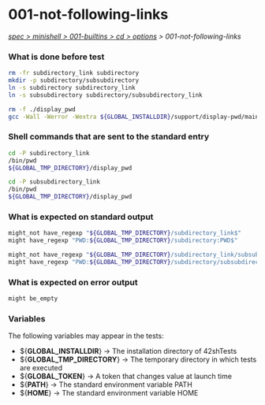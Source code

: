 # 001-not-following-links

*[spec > minishell > 001-builtins > cd > options](..) > 001-not-following-links*

### What is done before test

```bash
rm -fr subdirectory_link subdirectory
mkdir -p subdirectory/subsubdirectory
ln -s subdirectory subdirectory_link
ln -s subsubdirectory subdirectory/subsubdirectory_link

rm -f ./display_pwd
gcc -Wall -Werror -Wextra ${GLOBAL_INSTALLDIR}/support/display-pwd/main.c -o ./display_pwd

```

### Shell commands that are sent to the standard entry

```bash
cd -P subdirectory_link
/bin/pwd
${GLOBAL_TMP_DIRECTORY}/display_pwd

cd -P subsubdirectory_link
/bin/pwd
${GLOBAL_TMP_DIRECTORY}/display_pwd

```

### What is expected on standard output

```bash
might_not have_regexp "${GLOBAL_TMP_DIRECTORY}/subdirectory_link$"
might have_regexp "PWD:${GLOBAL_TMP_DIRECTORY}/subdirectory:PWD$"

might_not have_regexp "${GLOBAL_TMP_DIRECTORY}/subdirectory_link/subsubdirectory_link$"
might have_regexp "PWD:${GLOBAL_TMP_DIRECTORY}/subdirectory/subsubdirectory:PWD$"

```

### What is expected on error output

```bash
might be_empty

```

### Variables

The following variables may appear in the tests:

* ${**GLOBAL_INSTALLDIR**} -> The installation directory of 42shTests
* ${**GLOBAL_TMP_DIRECTORY**} -> The temporary directory in which tests are executed
* ${**GLOBAL_TOKEN**} -> A token that changes value at launch time
* ${**PATH**} -> The standard environment variable PATH
* ${**HOME**} -> The standard environment variable HOME
